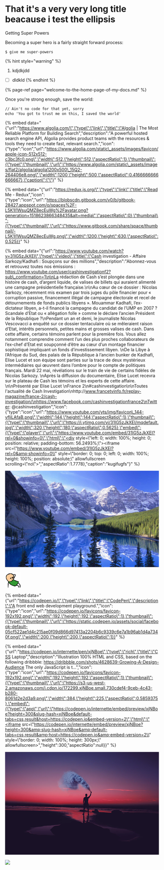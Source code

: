 # That it's a very very long title beacause i test the ellipsis

Getting Super Powers

Becoming a super hero is a fairly straight forward process:

```
$ give me super-powers
```

{% hint style="warning" %}
1. kdjdkjdd

* [ ] dldkld
{% endhint %}

{% page-ref page="welcome-to-the-home-page-of-my-docs.md" %}

Once you're strong enough, save the world:

```
// Ain't no code for that yet, sorry
echo 'You got to trust me on this, I saved the world'
```

{% embed data="{\"url\":\"https://www.algolia.com/\",\"type\":\"link\",\"title\":\"Algolia \| The Most Reliable Platform for Building Search\",\"description\":\"A powerful hosted search engine API, Algolia provides product teams with the resources & tools they need to create fast, relevant search.\",\"icon\":{\"type\":\"icon\",\"url\":\"https://www.algolia.com/static\_assets/images/favicon/apple-icon-512x512-c3bc3fc0.png\",\"width\":512,\"height\":512,\"aspectRatio\":1},\"thumbnail\":{\"type\":\"thumbnail\",\"url\":\"https://www.algolia.com/static\_assets/images/flat2/algolia/algolia1200x500\_15Q2-264406e8.png\",\"width\":1200,\"height\":500,\"aspectRatio\":0.4166666666666667},\"caption\":\"\"}" %}

{% embed data="{\"url\":\"https://redux.js.org/\",\"type\":\"link\",\"title\":\"Read Me - Redux\",\"icon\":{\"type\":\"icon\",\"url\":\"https://blobscdn.gitbook.com/v0/b/gitbook-28427.appspot.com/o/spaces%2F-L5K1I1WsuQMZ8ecEuWg%2Favatar.png?generation=1518623866348435&alt=media\",\"aspectRatio\":0},\"thumbnail\":{\"type\":\"thumbnail\",\"url\":\"https://www.gitbook.com/share/space/thumbnail/-L5K1I1WsuQMZ8ecEuWg.png\",\"width\":1200,\"height\":630,\"aspectRatio\":0.525}}" %}

{% embed data="{\"url\":\"https://www.youtube.com/watch?v=31IG5zJkXEI\",\"type\":\"video\",\"title\":\"Cash investigation - Affaire Sarkozy/Kadhafi : Soupçons sur des millions\",\"description\":\"Abonnez-vous et retrouvez toutes nos émissions : https://www.youtube.com/user/cashinvestigationf2?sub\_confirmation=1\n\nLa rédaction de Cash s’est plongée dans une histoire de cash, d’argent liquide, de valises de billets qui auraient alimenté une campagne présidentielle française.\n\nAu cœur de ce dossier : Nicolas Sarkozy, récemment mis examen par trois juges du pôle financier pour « corruption passive, financement illégal de campagne électorale et recel de détournements de fonds publics libyens ». Mouammar Kadhafi, l’ex-dictateur libyen, a-t-il financé la campagne du candidat de l’UMP en 2007 ? Scandale d’Etat ou « allégation folle » comme le déclare l’ancien Président de la République ?\nPendant un an et demi, le journaliste Nicolas Vescovacci a enquêté sur ce dossier tentaculaire où se mêleraient raison d’Etat, intérêts personnels, petites mains et grosses valises de cash. Dans cette affaire, certains témoins parlent pour la première fois. Vous allez notamment comprendre comment l’un des plus proches collaborateurs de l’ex-chef d’Etat est soupçonné d’être au cœur d’un montage financier sophistiqué impliquant un fonds d’investissement libyen. \nDe la Libye à l’Afrique du Sud, des palais de la République à l’ancien bunker de Kadhafi, Elise Lucet et son équipe sont parties sur la trace de deux mystérieux intermédiaires qui œuvrent dans l’ombre pour le compte de politiques français. Mardi 22 mai, révélations sur le train de vie de certains fidèles de Nicolas Sarkozy. \nAprès la diffusion du documentaire, Elise Lucet recevra sur le plateau de Cash les témoins et les experts de cette affaire. \n\nPrésenté par Elise Lucet \nFrance 2\n\#cashinvestigation\n\nToutes l\'actualité de Cash Investigation\nhttp://www.francetvinfo.fr/replay-magazine/france-2/cash-investigation/\nhttps://www.facebook.com/cashinvestigationfrance2\nTwitter: @cashinvestigation\",\"icon\":{\"type\":\"icon\",\"url\":\"https://www.youtube.com/yts/img/favicon\_144-vfliLAfaB.png\",\"width\":144,\"height\":144,\"aspectRatio\":1},\"thumbnail\":{\"type\":\"thumbnail\",\"url\":\"https://i.ytimg.com/vi/31IG5zJkXEI/mqdefault.jpg\",\"width\":320,\"height\":180,\"aspectRatio\":0.5625},\"embed\":{\"type\":\"player\",\"url\":\"https://www.youtube.com/embed/31IG5zJkXEI?rel=0&showinfo=0\",\"html\":\"<div style=\\"left: 0; width: 100%; height: 0; position: relative; padding-bottom: 56.2493%;\\"><iframe src=\\"https://www.youtube.com/embed/31IG5zJkXEI?rel=0&amp;showinfo=0\\" style=\\"border: 0; top: 0; left: 0; width: 100%; height: 100%; position: absolute;\\" allowfullscreen scrolling=\\"no\\"></iframe></div>\",\"aspectRatio\":1.7778},\"caption\":\"kugifugfs\"}" %}



![ggfgfg](.gitbook/assets/montagne-france.jpg)

![](.gitbook/assets/aw_yeah.gif)

{% embed data="{\"url\":\"https://codepen.io/\",\"type\":\"link\",\"title\":\"CodePen\",\"description\":\"A front end web development playground.\",\"icon\":{\"type\":\"icon\",\"url\":\"https://codepen.io/favicons/favicon-192x192.png\",\"width\":192,\"height\":192,\"aspectRatio\":1},\"thumbnail\":{\"type\":\"thumbnail\",\"url\":\"https://static.codepen.io/assets/social/facebook-default-05cf522ae1d4c215ae0f09d866d97413a2204b6c9339c6e7a1b96ab1d4a7340f.png\",\"width\":200,\"height\":200,\"aspectRatio\":1}}" %}

{% embed data="{\"url\":\"https://codepen.io/internette/pen/xjNBoe\",\"type\":\"rich\",\"title\":\"CSS Laptop\",\"description\":\"Illustration 100% HTML and CSS, based on the following dribbble: https://dribbble.com/shots/4628639-Growing-A-Design-Audience  The only JavaScript is t...\",\"icon\":{\"type\":\"icon\",\"url\":\"https://codepen.io/favicons/favicon-192x192.png\",\"width\":192,\"height\":192,\"aspectRatio\":1},\"thumbnail\":{\"type\":\"thumbnail\",\"url\":\"https://s3-us-west-2.amazonaws.com/i.cdpn.io/172299.xjNBoe.small.730cdef4-9ceb-4c43-b280-8061d2e2d3a9.png\",\"width\":384,\"height\":225,\"aspectRatio\":0.5859375},\"embed\":{\"type\":\"app\",\"url\":\"https://codepen.io/internette/embed/preview/xjNBoe?height=300&slug-hash=xjNBoe&default-tabs=css,result&host=https://codepen.io&embed-version=2\",\"html\":\"<iframe src=\\"https://codepen.io/internette/embed/preview/xjNBoe?height=300&amp;slug-hash=xjNBoe&amp;default-tabs=css,result&amp;host=https://codepen.io&amp;embed-version=2\\" style=\\"border: 0; width: 100%; height: 300px;\\" allowfullscreen></iframe>\",\"height\":300,\"aspectRatio\":null}}" %}



![](.gitbook/assets/image.png)

![](https://images.unsplash.com/photo-1494249465471-5655b7878482?ixlib=rb-0.3.5&ixid=eyJhcHBfaWQiOjEyMDd9&s=191559dc1cae3f8967d568dfd8a77093&dpr=1&auto=format&fit=crop&w=1000&q=80&cs=tinysrgb)



